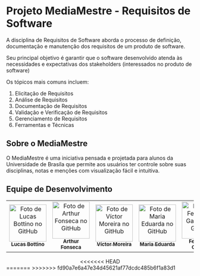 # Projeto MediaMestre - Requisitos de Software

A disciplina de Requisitos de Software aborda o processo de definição, documentação e manutenção dos requisitos de um produto de software. 

Seu principal objetivo é garantir que o software desenvolvido atenda às necessidades e expectativas dos stakeholders (interessados no produto de software)

Os tópicos mais comuns incluem:

1. Elicitação de Requisitos
2. Análise de Requisitos
3. Documentação de Requisitos
4. Validação e Verificação de Requisitos
5. Gerenciamento de Requisitos
6. Ferramentas e Técnicas 

## Sobre o MediaMestre

O MediaMestre é uma iniciativa pensada e projetada para alunos da Universidade de Brasíla que permite aos usuários ter controle sobre suas disciplinas, notas e menções com visualização fácil e intuitiva.

## Equipe de Desenvolvimento

<center>
<table>
  <tr>
    <td align="center">
      <a href="https://github.com/bottinolucas">
        <img src="https://github.com/bottinolucas.png" width="100px;" alt="Foto de Lucas Bottino no GitHub"/><br>
        <sub>
          <b>Lucas Bottino</b>
        </sub>
      </a>
    </td>
     <td align="center">
      <a href="https://github.com/RudsonMarti">
        <img src="https://github.com/arthurfonsecaa.png" width="100px;" alt="Foto de Arthur Fonseca no GitHub"/><br>
        <sub>
          <b>Arthur Fonseca</b>
        </sub>
      </a>
    </td>
     <td align="center">
      <a href="https://github.com/aqela-batata-alt">
        <img src="https://github.com/aqela-batata-alt.png" width="100px;" alt="Foto de Víctor Moreira no GitHub"/><br>
        <sub>
          <b>Víctor Moreira</b>
        </sub>
      </a>
    </td>
     <td align="center">
      <a href="https://github.com/DudaV228">
        <img src="https://github.com/DudaV228.png" width="100px;" alt="Foto de Maria Eduarda no GitHub"/><br>
        <sub>
          <b>Maria Eduarda</b>
        </sub>
      </a>
    </td>
     <td align="center">
      <a href="https://github.com/show-dawn">
        <img src="https://github.com/show-dawn.png" width="100px;" alt="Foto de Fernando Gabriel no GitHub"/><br>
        <sub>
          <b>Fernando Gabriel</b>
        </sub>
      </a>
    </td>
     <td align="center">
      <a href="https://github.com/FelipeNunesdM">
        <img src="https://github.com/FelipeNunesdM.png" width="100px;" alt="Foto de Felipe Nunes no GitHub"/><br>
        <sub>
          <b>Felipe Nunes</b>
        </sub>
      </a>
    </td>
  </tr>
</table>
<<<<<<< HEAD
</center>
=======
</center>
>>>>>>> fd90a7e6a47e34d45621af77dcdc485b6f1a83d1
